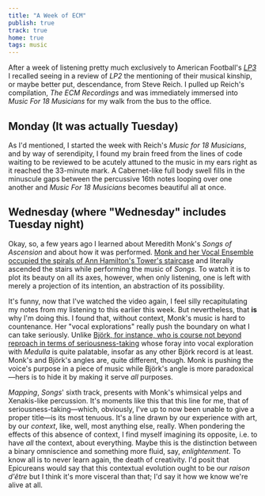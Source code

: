 ```yaml
---
title: "A Week of ECM"
publish: true
track: true
home: true
tags: music
---
```


After a week of listening pretty much exclusively to American
Football's
[_LP3_](https://open.spotify.com/album/7ki5b310cwDVVJBevBLwdw?si%253DjatKDZjtQgaT45nkJGHNHw)
I recalled seeing in a review of _LP2_ the mentioning of their musical
kinship, or maybe better put, descendance, from Steve Reich. I pulled
up Reich's compilation, _The ECM Recordings_ and was immediately
immersed into _Music For 18 Musicians_ for my walk from the bus to the
office.

## Monday (It was actually Tuesday)

As I'd mentioned, I started the week with Reich's _Music for 18
Musicians_, and by way of serendipity, I found my brain freed from the
lines of code waiting to be reviewed to be acutely attuned to the
music in my ears right as it reached the 33-minute mark. A
Cabernet-like full body swell fills in the minuscule gaps between the
percussive 16th notes looping over one another and _Music For 18
Musicians_ becomes beautiful all at once.

## Wednesday (where "Wednesday" includes Tuesday night)

Okay, so, a few years ago I learned about Meredith Monk's _Songs of
Ascension_ and about how it was performed. [Monk and her Vocal
Ensemble occupied the spirals of Ann Hamilton's Tower's
staircase](https://www.youtube.com/watch?v%3Dc3mSVR3xtfU) and
literally ascended the stairs while performing the music of
_Songs_. To watch it is to plot its beauty on all its axes, however,
when only listening, one is left with merely a projection of its
intention, an abstraction of its possibility.

It's funny, now that I've watched the video again, I feel silly
recapitulating my notes from my listening to this earlier this
week. But nevertheless, that **is** why I'm doing this. I found that,
without context, Monk's music is hard to countenance. Her "vocal
explorations" really push the boundary on what I can take
seriously. Unlike [Björk, for instance, who is course not beyond
reproach in terms of
seriousness-taking](https://www.youtube.com/watch?v%3D75WFTHpOw8Y)
whose foray into vocal exploration with _Medulla_ is quite palatable,
insofar as any other Björk record is at least. Monk's and Björk's
angles are, quite different, though. Monk is pushing the voice's
purpose in a piece of music while Björk's angle is more
paradoxical—hers is to hide it by making it serve _all_ purposes.

_Mapping_, _Songs_' sixth track, presents with
Monk's whimsical yelps and Xenakis-like percussion. It's moments like
this that this line for me, that of seriousness-taking—which,
obviously, I've up to now been unable to give a proper title—is its
most tenuous. It's a line drawn by our experience with art, by our
_context_, like, well, most anything else, really. When pondering the
effects of this absence of context, I find myself imagining its
opposite, i.e. to have _all_ the context, about everything. Maybe this
is the distinction between a binary omniscience and something more
fluid, say, _enlightenment_. To know all is to never learn again,
the death of creativity. I'd posit that Epicureans would
say that this contextual evolution ought to be our _raison d'être_ but
I think it's more visceral than that; I'd say it how we know we're
alive at all.
